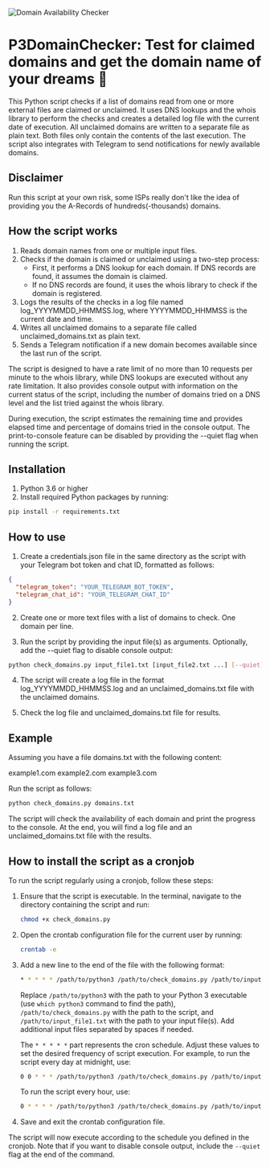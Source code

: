 ![Domain Availability Checker](https://media1.giphy.com/media/B7o99rIuystY4/giphy.gif)
# P3DomainChecker: Test for claimed domains and get the domain name of your dreams :stars:
This Python script checks if a list of domains read from one or more external files are claimed or unclaimed. It uses DNS lookups and the whois library to perform the checks and creates a detailed log file with the current date of execution. All unclaimed domains are written to a separate file as plain text. Both files only contain the contents of the last execution. The script also integrates with Telegram to send notifications for newly available domains.

## Disclaimer
Run this script at your own risk, some ISPs really don't like the idea of providing you the A-Records of hundreds(-thousands) domains.

## How the script works

1. Reads domain names from one or multiple input files.
2. Checks if the domain is claimed or unclaimed using a two-step process:
   - First, it performs a DNS lookup for each domain. If DNS records are found, it assumes the domain is claimed.
   - If no DNS records are found, it uses the whois library to check if the domain is registered.
3. Logs the results of the checks in a log file named log_YYYYMMDD_HHMMSS.log, where YYYYMMDD_HHMMSS is the current date and time.
4. Writes all unclaimed domains to a separate file called unclaimed_domains.txt as plain text.
5. Sends a Telegram notification if a new domain becomes available since the last run of the script.

The script is designed to have a rate limit of no more than 10 requests per minute to the whois library, while DNS lookups are executed without any rate limitation. It also provides console output with information on the current status of the script, including the number of domains tried on a DNS level and the list tried against the whois library.

During execution, the script estimates the remaining time and provides elapsed time and percentage of domains tried in the console output. The print-to-console feature can be disabled by providing the --quiet flag when running the script.


## Installation

1. Python 3.6 or higher
2. Install required Python packages by running:

```bash
pip install -r requirements.txt
```

## How to use

1. Create a credentials.json file in the same directory as the script with your Telegram bot token and chat ID, formatted as follows:

```json
{
  "telegram_token": "YOUR_TELEGRAM_BOT_TOKEN",
  "telegram_chat_id": "YOUR_TELEGRAM_CHAT_ID"
}
```

2. Create one or more text files with a list of domains to check. One domain per line.

3. Run the script by providing the input file(s) as arguments. Optionally, add the --quiet flag to disable console output:

```bash
python check_domains.py input_file1.txt [input_file2.txt ...] [--quiet]
```

4. The script will create a log file in the format log_YYYYMMDD_HHMMSS.log and an unclaimed_domains.txt file with the unclaimed domains.

5. Check the log file and unclaimed_domains.txt file for results.

## Example

Assuming you have a file domains.txt with the following content:

example1.com
example2.com
example3.com

Run the script as follows:

```bash
python check_domains.py domains.txt
```

The script will check the availability of each domain and print the progress to the console. At the end, you will find a log file and an unclaimed_domains.txt file with the results.

## How to install the script as a cronjob

To run the script regularly using a cronjob, follow these steps:

1. Ensure that the script is executable. In the terminal, navigate to the directory containing the script and run:

   ```bash
   chmod +x check_domains.py
   ```

2. Open the crontab configuration file for the current user by running:

   ```bash
   crontab -e
   ```

3. Add a new line to the end of the file with the following format:

   ```bash
   * * * * * /path/to/python3 /path/to/check_domains.py /path/to/input_file1.txt [ /path/to/input_file2.txt ...] [--quiet]
   ```

   Replace `/path/to/python3` with the path to your Python 3 executable (use `which python3` command to find the path), `/path/to/check_domains.py` with the path to the script, and `/path/to/input_file1.txt` with the path to your input file(s). Add additional input files separated by spaces if needed.

   The `* * * * *` part represents the cron schedule. Adjust these values to set the desired frequency of script execution. For example, to run the script every day at midnight, use:

   ```bash
   0 0 * * * /path/to/python3 /path/to/check_domains.py /path/to/input_file1.txt [ /path/to/input_file2.txt ...] [--quiet]
   ```

   To run the script every hour, use:

   ```bash
   0 * * * * /path/to/python3 /path/to/check_domains.py /path/to/input_file1.txt [ /path/to/input_file2.txt ...] [--quiet]
   ```

4. Save and exit the crontab configuration file.

The script will now execute according to the schedule you defined in the cronjob. Note that if you want to disable console output, include the `--quiet` flag at the end of the command.